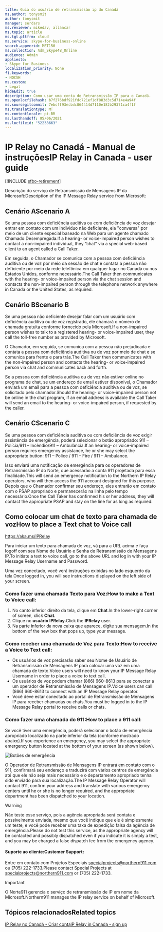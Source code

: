 ```yaml
---
title: Guia do usuário de retransmissão ip do Canadá
ms.author: tonysmit
author: tonysmit
manager: serdars
ms.reviewer: mikedav, allancar
ms.topic: article
ms.tgt.pltfrm: cloud
ms.service: skype-for-business-online
search.appverid: MET150
ms.collection: Adm_Skype4B_Online
audience: Admin
appliesto:
- Skype for Business
localization_priority: None
f1.keywords:
- NOCSH
ms.custom:
- Legal
hideEdit: true
description: Como usar uma conta de Retransmissão IP para o Canadá.
ms.openlocfilehash: b7f276bdf921fdc721ef1df883d3c5d714e4a94f
ms.sourcegitcommit: 7ebcff93ecbdc064414d7110e182b29371ca4f1f
ms.translationtype: MT
ms.contentlocale: pt-BR
ms.lasthandoff: 05/06/2021
ms.locfileid: "52238663"
---
```

# <a name="ip-relay-in-canada---user-guide"></a><span data-ttu-id="e04f1-103">IP Relay no Canadá - Manual de instruções</span><span class="sxs-lookup"><span data-stu-id="e04f1-103">IP Relay in Canada - user guide</span></span>

[!INCLUDE [sfbo-retirement](../../Hub/includes/sfbo-retirement.md)]

<span data-ttu-id="e04f1-104">Descrição do serviço de Retransmissão de Mensagens IP da Microsoft:</span><span class="sxs-lookup"><span data-stu-id="e04f1-104">Description of the IP Message Relay service from Microsoft:</span></span>

## <a name="scenario-a"></a><span data-ttu-id="e04f1-105">Cenário A</span><span class="sxs-lookup"><span data-stu-id="e04f1-105">Scenario A</span></span>
<span data-ttu-id="e04f1-106">Se uma pessoa com deficiência auditiva ou com deficiência de voz desejar entrar em contato com um indivíduo não deficiente, ela "conversa" por meio de um cliente especial baseado na Web para um agente chamado Chamado Desempregada.</span><span class="sxs-lookup"><span data-stu-id="e04f1-106">If a hearing- or voice-impaired person wishes to contact a non-impaired individual, they “chat” via a special web-based client to an agent called a Call Taker.</span></span>

<span data-ttu-id="e04f1-107">Em seguida, o Chamador se comunica com a pessoa com deficiência auditiva ou de voz por meio da sessão de chat e contata a pessoa não deficiente por meio da rede telefônica em qualquer lugar no Canadá ou nos Estados Unidos, conforme necessário.</span><span class="sxs-lookup"><span data-stu-id="e04f1-107">The Call Taker then communicates with the hearing- or voice-impaired person via the chat session and contacts the non-impaired person through the telephone network anywhere in Canada or the United States, as required.</span></span>

## <a name="scenario-b"></a><span data-ttu-id="e04f1-108">Cenário B</span><span class="sxs-lookup"><span data-stu-id="e04f1-108">Scenario B</span></span>
<span data-ttu-id="e04f1-109">Se uma pessoa não deficiente desejar falar com um usuário com deficiência auditiva ou de voz registrado, ele chamará o número de chamada gratuita conforme fornecido pela Microsoft.</span><span class="sxs-lookup"><span data-stu-id="e04f1-109">If a non-impaired person wishes to talk to a registered hearing- or voice-impaired user, they call the toll-free number as provided by Microsoft.</span></span>

<span data-ttu-id="e04f1-110">O Chamador, em seguida, se comunica com a pessoa não prejudicada e contata a pessoa com deficiência auditiva ou de voz por meio de chat e se comunica para frente e para trás.</span><span class="sxs-lookup"><span data-stu-id="e04f1-110">The Call Taker then communicates with the non-impaired person and contacts the hearing- or voice-impaired person via chat and communicates back and forth.</span></span>

<span data-ttu-id="e04f1-111">Se a pessoa com deficiência auditiva ou de voz não estiver online no programa de chat, se um endereço de email estiver disponível, o Chamador enviará um email para a pessoa com deficiência auditiva ou de voz, se solicitado pelo chamador.</span><span class="sxs-lookup"><span data-stu-id="e04f1-111">Should the hearing- or voice-impaired person not be online in the chat program, if an email address is available the Call Taker will send an email to the hearing- or voice-impaired person, if requested by the caller.</span></span>

## <a name="scenario-c"></a><span data-ttu-id="e04f1-112">Cenário C</span><span class="sxs-lookup"><span data-stu-id="e04f1-112">Scenario C</span></span>
<span data-ttu-id="e04f1-113">Se uma pessoa com deficiência auditiva ou com deficiência de voz exigir assistência de emergência, poderá selecionar o botão apropriado: 911 – Polícia/911 – Incêndio/911 – Ambulância.</span><span class="sxs-lookup"><span data-stu-id="e04f1-113">If an hearing- or voice-impaired person requires emergency assistance, he or she may select the appropriate button:  911 – Police / 911 – Fire / 911 – Ambulance.</span></span>

<span data-ttu-id="e04f1-114">Isso enviará uma notificação de emergência para os operadores de Retransmissão IP do Norte, que acessarão a conta 911 projetada para essa finalidade.</span><span class="sxs-lookup"><span data-stu-id="e04f1-114">This will send an emergency notification to the Northern IP Relay operators, who will then access the 911 account designed for this purpose.</span></span> <span data-ttu-id="e04f1-115">Depois que o Chamador confirmar seu endereço, eles entrarão em contato com o PSAP apropriado e permanecerão na linha pelo tempo necessário.</span><span class="sxs-lookup"><span data-stu-id="e04f1-115">Once the Call Taker has confirmed his or her address, they will contact the appropriate PSAP and stay on the line for as long as required.</span></span>

## <a name="how-to-place-a-text-chat-to-voice-call"></a><span data-ttu-id="e04f1-116">Como colocar um chat de texto para chamada de voz</span><span class="sxs-lookup"><span data-stu-id="e04f1-116">How to place a Text chat to Voice call</span></span>

https://aka.ms/IPRelay

<span data-ttu-id="e04f1-117">Para iniciar um texto para chamada de voz, vá para a URL acima e faça logoff com seu Nome de Usuário e Senha de Retransmissão de Mensagens IP.</span><span class="sxs-lookup"><span data-stu-id="e04f1-117">To initiate a text to voice call, go to the above URL and log in with your IP Message Relay Username and Password.</span></span>

<span data-ttu-id="e04f1-118">Uma vez conectado, você verá instruções exibidas no lado esquerdo da tela.</span><span class="sxs-lookup"><span data-stu-id="e04f1-118">Once logged in, you will see instructions displayed on the left side of your screen.</span></span>

### <a name="how-to-make-a-text-to-voice-call"></a><span data-ttu-id="e04f1-119">Como fazer uma chamada Texto para Voz:</span><span class="sxs-lookup"><span data-stu-id="e04f1-119">How to make a Text to Voice call:</span></span>
1. <span data-ttu-id="e04f1-120">No canto inferior direito da tela, clique em **Chat**.</span><span class="sxs-lookup"><span data-stu-id="e04f1-120">In the lower-right corner of screen, click **Chat**.</span></span>
2. <span data-ttu-id="e04f1-121">Clique no **usuário IPRelay.**</span><span class="sxs-lookup"><span data-stu-id="e04f1-121">Click the **IPRelay** user.</span></span>
3. <span data-ttu-id="e04f1-122">Na parte inferior da nova caixa que aparece, digite sua mensagem.</span><span class="sxs-lookup"><span data-stu-id="e04f1-122">In the bottom of the new box that pops up, type your message.</span></span>

### <a name="how-to-receive-a-voice-to-text-call"></a><span data-ttu-id="e04f1-123">Como receber uma chamada de Voz para Texto:</span><span class="sxs-lookup"><span data-stu-id="e04f1-123">How to receive a Voice to Text call:</span></span>
- <span data-ttu-id="e04f1-124">Os usuários de voz precisarão saber seu Nome de Usuário de Retransmissão de Mensagens IP para colocar uma voz em uma chamada de texto.</span><span class="sxs-lookup"><span data-stu-id="e04f1-124">Voice users will need to know your IP Message Relay Username in order to place a voice to text call.</span></span>
- <span data-ttu-id="e04f1-125">Os usuários de voz podem chamar (866) 660-8613 para se conectar a um operador de Retransmissão de Mensagens IP.</span><span class="sxs-lookup"><span data-stu-id="e04f1-125">Voice users can call (866) 660-8613 to connect with an IP Message Relay operator.</span></span>
- <span data-ttu-id="e04f1-126">Você deve estar conectado ao portal de Retransmissão de Mensagens IP para receber chamadas ou chats.</span><span class="sxs-lookup"><span data-stu-id="e04f1-126">You must be logged in to the IP Message Relay portal to receive calls or chats.</span></span>

### <a name="how-to-place-a-911-call"></a><span data-ttu-id="e04f1-127">Como fazer uma chamada do 911:</span><span class="sxs-lookup"><span data-stu-id="e04f1-127">How to place a 911 call:</span></span>
<span data-ttu-id="e04f1-128">Se você tiver uma emergência, poderá selecionar o botão de emergência apropriado localizado na parte inferior da tela (conforme mostrado abaixo).</span><span class="sxs-lookup"><span data-stu-id="e04f1-128">If you experience an emergency, you may select the appropriate emergency button located at the bottom of your screen (as shown below).</span></span>

![Botões de emergência](../images/ip-relay-emergency-buttons.png)

<span data-ttu-id="e04f1-130">O Operador de Retransmissão de Mensagens IP entrará em contato com o 911, confirmará seu endereço e traduzirá com vários centros de emergência até que ele não seja mais necessário e o departamento apropriado tenha sido enviado para sua localização.</span><span class="sxs-lookup"><span data-stu-id="e04f1-130">The IP Message Relay Operator will contact 911, confirm your address and translate with various emergency centers until he or she is no longer required, and the appropriate department has been dispatched to your location.</span></span>

> [!WARNING]
> <span data-ttu-id="e04f1-131">Não teste esse serviço, pois a agência apropriada será contata e possivelmente enviada, mesmo que você indique que ele é simplesmente um teste, e você pode receber uma taxa de expedição falsa da agência de emergência.</span><span class="sxs-lookup"><span data-stu-id="e04f1-131">Please do not test this service, as the appropriate agency will be contacted and possibly dispatched even if you indicate it is simply a test, and you may be charged a false dispatch fee from the emergency agency.</span></span>

#### <a name="customer-support"></a><span data-ttu-id="e04f1-132">Suporte ao cliente:</span><span class="sxs-lookup"><span data-stu-id="e04f1-132">Customer Support:</span></span>
<span data-ttu-id="e04f1-133">Entre em contato com Projetos Especiais [specialprojects@northern911.com](mailto:specialprojects@northern911.com) ou (705) 222-1733.</span><span class="sxs-lookup"><span data-stu-id="e04f1-133">Please contact Special Projects at [specialprojects@northern911.com](mailto:specialprojects@northern911.com) or (705) 222-1733.</span></span>

> [!IMPORTANT]
> <span data-ttu-id="e04f1-134">O Norte911 gerencia o serviço de retransmissão de IP em nome da Microsoft.</span><span class="sxs-lookup"><span data-stu-id="e04f1-134">Northern911 manages the IP relay service on behalf of Microsoft.</span></span>

## <a name="related-topics"></a><span data-ttu-id="e04f1-135">Tópicos relacionados</span><span class="sxs-lookup"><span data-stu-id="e04f1-135">Related topics</span></span>

[<span data-ttu-id="e04f1-136">IP Relay no Canadá - Criar conta</span><span class="sxs-lookup"><span data-stu-id="e04f1-136">IP Relay in Canada - sign up</span></span>](ip-relay-canada-email-signup.md)






